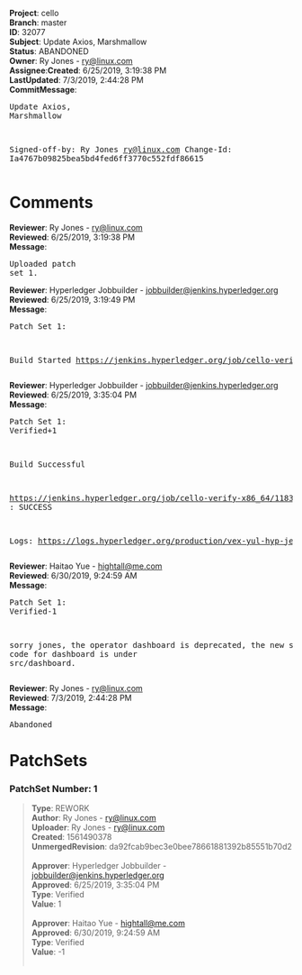 <strong>Project</strong>: cello</br><strong>Branch</strong>: master<br><strong>ID</strong>: 32077<br><strong>Subject</strong>: Update Axios, Marshmallow<br><strong>Status</strong>: ABANDONED<br><strong>Owner</strong>: Ry Jones - ry@linux.com<br><strong>Assignee</strong>:<strong>Created</strong>: 6/25/2019, 3:19:38 PM<br><strong>LastUpdated</strong>: 7/3/2019, 2:44:28 PM<br><strong>CommitMessage</strong>:<br><pre>Update Axios, Marshmallow

Signed-off-by: Ry Jones <ry@linux.com>
Change-Id: Ia4767b09825bea5bd4fed6ff3770c552fdf86615
</pre><h1>Comments</h1><strong>Reviewer</strong>: Ry Jones - ry@linux.com<br><strong>Reviewed</strong>: 6/25/2019, 3:19:38 PM<br><strong>Message</strong>: <pre>Uploaded patch set 1.</pre><strong>Reviewer</strong>: Hyperledger Jobbuilder - jobbuilder@jenkins.hyperledger.org<br><strong>Reviewed</strong>: 6/25/2019, 3:19:49 PM<br><strong>Message</strong>: <pre>Patch Set 1:

Build Started https://jenkins.hyperledger.org/job/cello-verify-x86_64/1183/</pre><strong>Reviewer</strong>: Hyperledger Jobbuilder - jobbuilder@jenkins.hyperledger.org<br><strong>Reviewed</strong>: 6/25/2019, 3:35:04 PM<br><strong>Message</strong>: <pre>Patch Set 1: Verified+1

Build Successful 

https://jenkins.hyperledger.org/job/cello-verify-x86_64/1183/ : SUCCESS

Logs: https://logs.hyperledger.org/production/vex-yul-hyp-jenkins-3/cello-verify-x86_64/1183</pre><strong>Reviewer</strong>: Haitao Yue - hightall@me.com<br><strong>Reviewed</strong>: 6/30/2019, 9:24:59 AM<br><strong>Message</strong>: <pre>Patch Set 1: Verified-1

sorry jones, the operator dashboard is deprecated, the new source code for dashboard is under src/dashboard.</pre><strong>Reviewer</strong>: Ry Jones - ry@linux.com<br><strong>Reviewed</strong>: 7/3/2019, 2:44:28 PM<br><strong>Message</strong>: <pre>Abandoned</pre><h1>PatchSets</h1><h3>PatchSet Number: 1</h3><blockquote><strong>Type</strong>: REWORK<br><strong>Author</strong>: Ry Jones - ry@linux.com<br><strong>Uploader</strong>: Ry Jones - ry@linux.com<br><strong>Created</strong>: 1561490378<br><strong>UnmergedRevision</strong>: da92fcab9bec3e0bee78661881392b85551b70d2<br><br><strong>Approver</strong>: Hyperledger Jobbuilder - jobbuilder@jenkins.hyperledger.org<br><strong>Approved</strong>: 6/25/2019, 3:35:04 PM<br><strong>Type</strong>: Verified<br><strong>Value</strong>: 1<br><br><strong>Approver</strong>: Haitao Yue - hightall@me.com<br><strong>Approved</strong>: 6/30/2019, 9:24:59 AM<br><strong>Type</strong>: Verified<br><strong>Value</strong>: -1<br><br></blockquote>